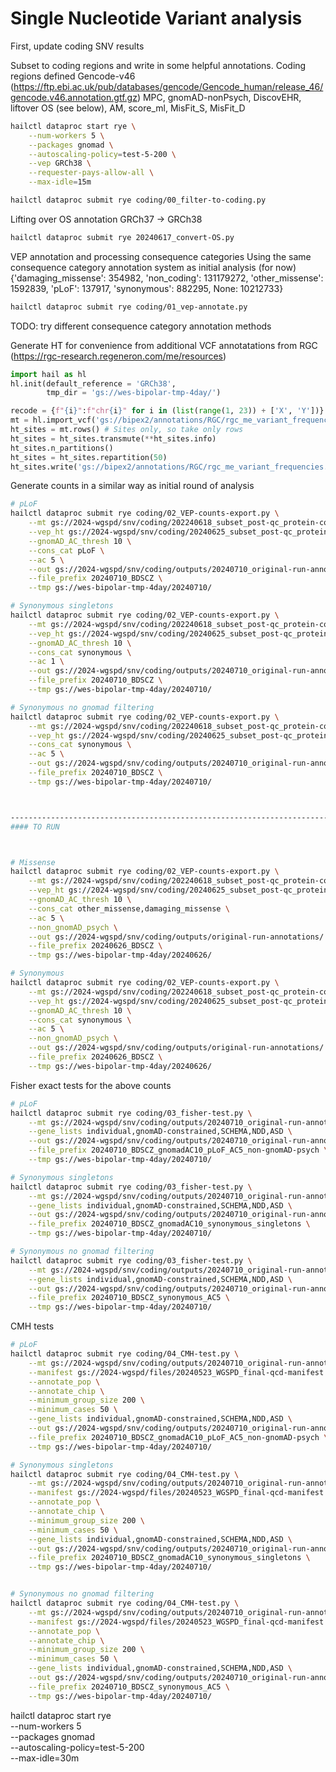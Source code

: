 # Single Nucleotide Variant analysis


First, update coding SNV results

Subset to coding regions and write in some helpful annotations.
Coding regions defined Gencode-v46 (https://ftp.ebi.ac.uk/pub/databases/gencode/Gencode_human/release_46/gencode.v46.annotation.gtf.gz)
MPC, gnomAD-nonPsych, DiscovEHR, liftover OS (see below), AM, score_ml, MisFit_S, MisFit_D 
```bash
hailctl dataproc start rye \
    --num-workers 5 \
    --packages gnomad \
    --autoscaling-policy=test-5-200 \
    --vep GRCh38 \
    --requester-pays-allow-all \
    --max-idle=15m

hailctl dataproc submit rye coding/00_filter-to-coding.py
```

Lifting over OS annotation GRCh37 -> GRCh38
```bash
hailctl dataproc submit rye 20240617_convert-OS.py
```


VEP annotation and processing consequence categories
Using the same consequence category annotation system as initial analysis (for now)
{'damaging_missense': 354982, 'non_coding': 131179272, 'other_missense': 1592839, 'pLoF': 137917, 'synonymous': 882295, None: 10212733}
```bash
hailctl dataproc submit rye coding/01_vep-annotate.py
```


TODO: try different consequence category annotation methods



Generate HT for convenience from additional VCF annotatations from RGC (https://rgc-research.regeneron.com/me/resources)
```python
import hail as hl
hl.init(default_reference = 'GRCh38',
        tmp_dir = 'gs://wes-bipolar-tmp-4day/')

recode = {f"{i}":f"chr{i}" for i in (list(range(1, 23)) + ['X', 'Y'])} # Since improperly formatted
mt = hl.import_vcf('gs://bipex2/annotations/RGC/rgc_me_variant_frequencies_chr*_20231004.vcf.gz', force = True, reference_genome='GRCh38', contig_recoding=recode) # Read in
ht_sites = mt.rows() # Sites only, so take only rows
ht_sites = ht_sites.transmute(**ht_sites.info)
ht_sites.n_partitions()
ht_sites = ht_sites.repartition(50)
ht_sites.write('gs://bipex2/annotations/RGC/rgc_me_variant_frequencies.ht')
```




Generate counts in a similar way as initial round of analysis
```bash
# pLoF
hailctl dataproc submit rye coding/02_VEP-counts-export.py \
    --mt gs://2024-wgspd/snv/coding/202240618_subset_post-qc_protein-coding.mt \
    --vep_ht gs://2024-wgspd/snv/coding/20240625_subset_post-qc_protein-coding_VEP-annotated_original.ht \
    --gnomAD_AC_thresh 10 \
    --cons_cat pLoF \
    --ac 5 \
    --out gs://2024-wgspd/snv/coding/outputs/20240710_original-run-annotations/ \
    --file_prefix 20240710_BDSCZ \
    --tmp gs://wes-bipolar-tmp-4day/20240710/

# Synonymous singletons
hailctl dataproc submit rye coding/02_VEP-counts-export.py \
    --mt gs://2024-wgspd/snv/coding/202240618_subset_post-qc_protein-coding.mt \
    --vep_ht gs://2024-wgspd/snv/coding/20240625_subset_post-qc_protein-coding_VEP-annotated_original.ht \
    --gnomAD_AC_thresh 10 \
    --cons_cat synonymous \
    --ac 1 \
    --out gs://2024-wgspd/snv/coding/outputs/20240710_original-run-annotations/ \
    --file_prefix 20240710_BDSCZ \
    --tmp gs://wes-bipolar-tmp-4day/20240710/

# Synonymous no gnomad filtering
hailctl dataproc submit rye coding/02_VEP-counts-export.py \
    --mt gs://2024-wgspd/snv/coding/202240618_subset_post-qc_protein-coding.mt \
    --vep_ht gs://2024-wgspd/snv/coding/20240625_subset_post-qc_protein-coding_VEP-annotated_original.ht \
    --cons_cat synonymous \
    --ac 5 \
    --out gs://2024-wgspd/snv/coding/outputs/20240710_original-run-annotations/ \
    --file_prefix 20240710_BDSCZ \
    --tmp gs://wes-bipolar-tmp-4day/20240710/



------------------------------------------------------------------------
#### TO RUN



# Missense
hailctl dataproc submit rye coding/02_VEP-counts-export.py \
    --mt gs://2024-wgspd/snv/coding/202240618_subset_post-qc_protein-coding.mt \
    --vep_ht gs://2024-wgspd/snv/coding/20240625_subset_post-qc_protein-coding_VEP-annotated_original.ht \
    --gnomAD_AC_thresh 10 \
    --cons_cat other_missense,damaging_missense \
    --ac 5 \
    --non_gnomAD_psych \
    --out gs://2024-wgspd/snv/coding/outputs/original-run-annotations/ \
    --file_prefix 20240626_BDSCZ \
    --tmp gs://wes-bipolar-tmp-4day/20240626/

# Synonymous
hailctl dataproc submit rye coding/02_VEP-counts-export.py \
    --mt gs://2024-wgspd/snv/coding/202240618_subset_post-qc_protein-coding.mt \
    --vep_ht gs://2024-wgspd/snv/coding/20240625_subset_post-qc_protein-coding_VEP-annotated_original.ht \
    --gnomAD_AC_thresh 10 \
    --cons_cat synonymous \
    --ac 5 \
    --non_gnomAD_psych \
    --out gs://2024-wgspd/snv/coding/outputs/original-run-annotations/ \
    --file_prefix 20240626_BDSCZ \
    --tmp gs://wes-bipolar-tmp-4day/20240626/

```









Fisher exact tests for the above counts
```bash
# pLoF
hailctl dataproc submit rye coding/03_fisher-test.py \
    --mt gs://2024-wgspd/snv/coding/outputs/20240710_original-run-annotations/20240710_BDSCZ_gnomadAC10_pLoF_AC5_counts.mt \
    --gene_lists individual,gnomAD-constrained,SCHEMA,NDD,ASD \
    --out gs://2024-wgspd/snv/coding/outputs/20240710_original-run-annotations/ \
    --file_prefix 20240710_BDSCZ_gnomadAC10_pLoF_AC5_non-gnomAD-psych \
    --tmp gs://wes-bipolar-tmp-4day/20240710/

# Synonymous singletons
hailctl dataproc submit rye coding/03_fisher-test.py \
    --mt gs://2024-wgspd/snv/coding/outputs/20240710_original-run-annotations/20240710_BDSCZ_gnomadAC10_synonymous_singletons_counts.mt \
    --gene_lists individual,gnomAD-constrained,SCHEMA,NDD,ASD \
    --out gs://2024-wgspd/snv/coding/outputs/20240710_original-run-annotations/ \
    --file_prefix 20240710_BDSCZ_gnomadAC10_synonymous_singletons \
    --tmp gs://wes-bipolar-tmp-4day/20240710/

# Synonymous no gnomad filtering
hailctl dataproc submit rye coding/03_fisher-test.py \
    --mt gs://2024-wgspd/snv/coding/outputs/20240710_original-run-annotations/20240710_BDSCZ_synonymous_AC5_counts.mt \
    --gene_lists individual,gnomAD-constrained,SCHEMA,NDD,ASD \
    --out gs://2024-wgspd/snv/coding/outputs/20240710_original-run-annotations/ \
    --file_prefix 20240710_BDSCZ_synonymous_AC5 \
    --tmp gs://wes-bipolar-tmp-4day/20240710/
```

CMH tests
```bash
# pLoF
hailctl dataproc submit rye coding/04_CMH-test.py \
    --mt gs://2024-wgspd/snv/coding/outputs/20240710_original-run-annotations/20240710_BDSCZ_gnomadAC10_pLoF_AC5_counts.mt \
    --manifest gs://2024-wgspd/files/20240523_WGSPD_final-qcd-manifest.tsv \
    --annotate_pop \
    --annotate_chip \
    --minimum_group_size 200 \
    --minimum_cases 50 \
    --gene_lists individual,gnomAD-constrained,SCHEMA,NDD,ASD \
    --out gs://2024-wgspd/snv/coding/outputs/20240710_original-run-annotations/ \
    --file_prefix 20240710_BDSCZ_gnomadAC10_pLoF_AC5_non-gnomAD-psych \
    --tmp gs://wes-bipolar-tmp-4day/20240710/

# Synonymous singletons 
hailctl dataproc submit rye coding/04_CMH-test.py \
    --mt gs://2024-wgspd/snv/coding/outputs/20240710_original-run-annotations/20240710_BDSCZ_gnomadAC10_synonymous_singletons_counts.mt \
    --manifest gs://2024-wgspd/files/20240523_WGSPD_final-qcd-manifest.tsv \
    --annotate_pop \
    --annotate_chip \
    --minimum_group_size 200 \
    --minimum_cases 50 \
    --gene_lists individual,gnomAD-constrained,SCHEMA,NDD,ASD \
    --out gs://2024-wgspd/snv/coding/outputs/20240710_original-run-annotations/ \
    --file_prefix 20240710_BDSCZ_gnomadAC10_synonymous_singletons \
    --tmp gs://wes-bipolar-tmp-4day/20240710/


# Synonymous no gnomad filtering
hailctl dataproc submit rye coding/04_CMH-test.py \
    --mt gs://2024-wgspd/snv/coding/outputs/20240710_original-run-annotations/20240710_BDSCZ_synonymous_AC5_counts.mt \
    --manifest gs://2024-wgspd/files/20240523_WGSPD_final-qcd-manifest.tsv \
    --annotate_pop \
    --annotate_chip \
    --minimum_group_size 200 \
    --minimum_cases 50 \
    --gene_lists individual,gnomAD-constrained,SCHEMA,NDD,ASD \
    --out gs://2024-wgspd/snv/coding/outputs/20240710_original-run-annotations/ \
    --file_prefix 20240710_BDSCZ_synonymous_AC5 \
    --tmp gs://wes-bipolar-tmp-4day/20240710/
```

hailctl dataproc start rye \
    --num-workers 5 \
    --packages gnomad \
    --autoscaling-policy=test-5-200 \
    --max-idle=30m